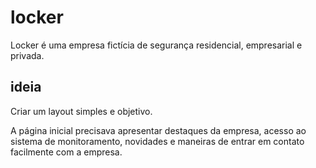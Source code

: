 locker
===========
Locker é uma empresa fictícia de segurança residencial, empresarial e privada. 

ideia 
-----
Criar um layout simples e objetivo.

A página inicial precisava apresentar destaques da empresa, acesso ao sistema de monitoramento, novidades e maneiras de entrar em contato facilmente com a empresa.